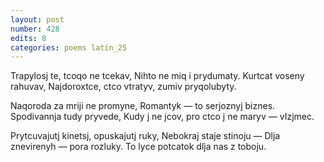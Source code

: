 ```yaml
---
layout: post
number: 428
edits: 8
categories: poems latin_25
---
```


Trapylosj te, tcoqo ne tcekav,
Nihto ne miq i prydumaty.
Kurtcat voseny rahuvav,
Najdoroxtce, ctco vtratyv, zumiv pryqolubyty.

Naqoroda za mriji ne promyne,
Romantyk — to serjoznyj biznes.
Spodivannja tudy pryvede,
Kudy j ne jcov, pro ctco j ne maryv — vIzjmec.

Prytcuvajutj kinetsj, opuskajutj ruky,
Nebokraj staje stinoju —
Dlja znevirenyh — pora rozluky.
To lyce potcatok dlja nas z toboju.
